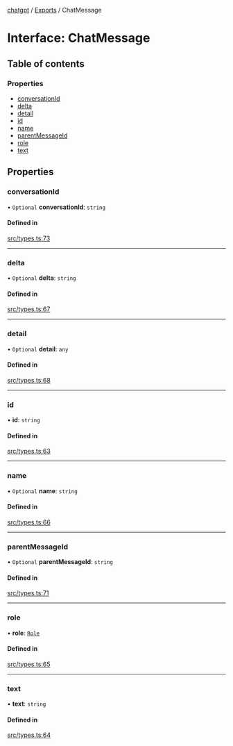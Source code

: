[chatgpt](../readme.md) / [Exports](../modules.md) / ChatMessage

# Interface: ChatMessage

## Table of contents

### Properties

- [conversationId](ChatMessage.md#conversationid)
- [delta](ChatMessage.md#delta)
- [detail](ChatMessage.md#detail)
- [id](ChatMessage.md#id)
- [name](ChatMessage.md#name)
- [parentMessageId](ChatMessage.md#parentmessageid)
- [role](ChatMessage.md#role)
- [text](ChatMessage.md#text)

## Properties

### conversationId

• `Optional` **conversationId**: `string`

#### Defined in

[src/types.ts:73](https://github.com/transitive-bullshit/chatgpt-api/blob/9eac18f/src/types.ts#L73)

___

### delta

• `Optional` **delta**: `string`

#### Defined in

[src/types.ts:67](https://github.com/transitive-bullshit/chatgpt-api/blob/9eac18f/src/types.ts#L67)

___

### detail

• `Optional` **detail**: `any`

#### Defined in

[src/types.ts:68](https://github.com/transitive-bullshit/chatgpt-api/blob/9eac18f/src/types.ts#L68)

___

### id

• **id**: `string`

#### Defined in

[src/types.ts:63](https://github.com/transitive-bullshit/chatgpt-api/blob/9eac18f/src/types.ts#L63)

___

### name

• `Optional` **name**: `string`

#### Defined in

[src/types.ts:66](https://github.com/transitive-bullshit/chatgpt-api/blob/9eac18f/src/types.ts#L66)

___

### parentMessageId

• `Optional` **parentMessageId**: `string`

#### Defined in

[src/types.ts:71](https://github.com/transitive-bullshit/chatgpt-api/blob/9eac18f/src/types.ts#L71)

___

### role

• **role**: [`Role`](../modules.md#role)

#### Defined in

[src/types.ts:65](https://github.com/transitive-bullshit/chatgpt-api/blob/9eac18f/src/types.ts#L65)

___

### text

• **text**: `string`

#### Defined in

[src/types.ts:64](https://github.com/transitive-bullshit/chatgpt-api/blob/9eac18f/src/types.ts#L64)
